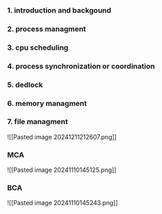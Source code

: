 
### 1. introduction and backgound
### 2. process managment
### 3. cpu scheduling
### 4. process synchronization or coordination 
### 5. dedlock
### 6. memory managment
### 7. file managment

![[Pasted image 20241211212607.png]]











### MCA
![[Pasted image 20241110145125.png]]

### BCA
![[Pasted image 20241110145243.png]]
